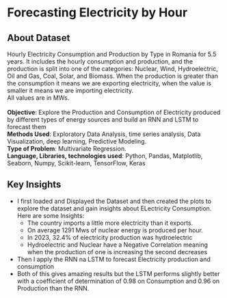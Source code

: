 # Forecasting Electricity by Hour 
## About Dataset

Hourly Electricity Consumption and Production by Type in Romania for 5.5 years.
It includes the hourly consumption and production, and the production is split into one of the categories: Nuclear, Wind, Hydroelectric, Oil and Gas, Coal, Solar, and Biomass.
When the production is greater than the consumption it means we are exporting electricity, when the value is smaller it means we are importing electricity.<br>
All values are in MWs.<br><br>
**Objective**: Explore the Production and Consumption of Electricity produced by different types of energy sources and build an RNN and LSTM to forecast them <br>
**Methods Used**: Exploratory Data Analysis, time series analysis,  Data Visualization, deep learning, Predictive Modeling.<br>
**Type of Problem**: Multivariate Regression.<br>
**Language, Libraries, technologies used**: Python, Pandas, Matplotlib, Seaborn, Numpy, Scikit-learn, TensorFlow, Keras <br>
## Key Insights
- I first loaded and Displayed the Dataset and then created the plots to explore the dataset and gain insights about ELectricity Consumption. Here are some Insights:
  - The country imports a little more electricity than it exports.
  - On average 1291 Mws of nuclear energy is produced per hour.
  -  In 2023, 32.4% of electricity production was hydroelectric
  -  Hydroelectric and Nuclear have a Negative Correlation meaning when the production of one is increasing the second decreases
- Then I apply the RNN na LSTM to forecast Electricity production and consumption
- Both of this gives amazing results but the LSTM performs slightly better with a coefficient of determination of 0.98 on Consumption and 0.96 on Production than the RNN.

